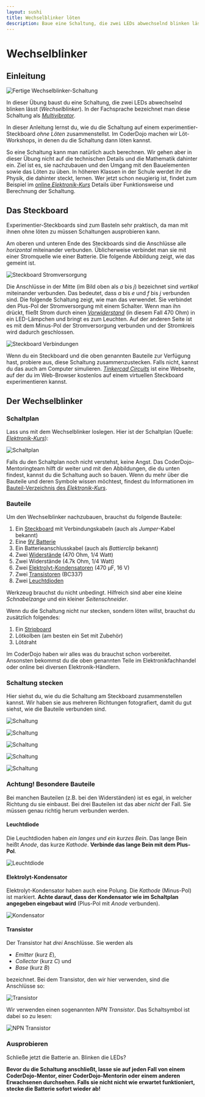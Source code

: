 ```yaml
---
layout: sushi
title: Wechselblinker löten
description: Baue eine Schaltung, die zwei LEDs abwechselnd blinken lässt
---
```


# Wechselblinker

## Einleitung

![Fertige Wechselblinker-Schaltung](wechselblinker/cd-wechselblinker.gif)

In dieser Übung baust du eine Schaltung, die zwei LEDs abwechselnd blinken lässt (*Wechselblinker*). In der Fachsprache bezeichnet man diese Schaltung als [*Multivibrator*](https://de.wikipedia.org/wiki/Multivibrator).

In dieser Anleitung lernst du, wie du die Schaltung auf einem experimentier-Steckboard *ohne Löten* zusammenstellst. Im CoderDojo machen wir Löt-Workshops, in denen du die Schaltung dann löten kannst.

So eine Schaltung kann man natürlich auch berechnen. Wir gehen aber in dieser Übung nicht auf die technischen Details und die Mathematik dahinter ein. Ziel ist es, sie nachzubauen und den Umgang mit den Bauelementen sowie das Löten zu üben. In höheren Klassen in der Schule werdet ihr die Physik, die dahinter steckt, lernen. Wer jetzt schon neugierig ist, findet zum Beispiel im [online *Elektronik-Kurs*](https://www.elektronik-kurs.de/index.html?schaltungen_wechselblinker.html) Details über Funktionsweise und Berechnung der Schaltung.

## Das Steckboard

Experimentier-Steckboards sind zum Basteln sehr praktisch, da man mit ihnen ohne löten zu müssen Schaltungen ausprobieren kann.

Am oberen und unteren Ende des Steckboards sind die Anschlüsse alle *horizontal* miteinander verbunden. Üblicherweise verbindet man sie mit einer Stromquelle wie einer Batterie. Die folgende Abbildung zeigt, wie das gemeint ist.

![Steckboard Stromversorgung](wechselblinker/steckboard-stromversorgung.png)

Die Anschlüsse in der Mitte (im Bild oben als *a* bis *j*) bezeichnet sind *vertikal* miteinander verbunden. Das bedeutet, dass *a* bis *e* und *f* bis *j* verbunden sind. Die folgende Schaltung zeigt, wie man das verwendet. Sie verbindet den Plus-Pol der Stromversorgung mit einem Schalter. Wenn man ihn drückt, fließt Strom durch einen [*Vorwiderstand*](https://www.elektronik-kompendium.de/sites/grd/1006011.htm) (in diesem Fall 470 Ohm) in ein LED-Lämpchen und bringt es zum Leuchten. Auf der anderen Seite ist es mit dem Minus-Pol der Stromversorgung verbunden und der Stromkreis wird dadurch geschlossen.

![Steckboard Verbindungen](wechselblinker/steckboard-verbindungen.png)

Wenn du ein Steckboard und die oben genannten Bauteile zur Verfügung hast, probiere aus, diese Schaltung zusammenzustecken. Falls nicht, kannst du das auch am Computer simulieren. [*Tinkercad Circuits*](https://www.tinkercad.com/circuits) ist eine Webseite, auf der du im Web-Browser kostenlos auf einem virtuellen Steckboard experimentieren kannst.

## Der Wechselblinker

### Schaltplan

Lass uns mit dem Wechselblinker loslegen. Hier ist der Schaltplan (Quelle: [*Elektronik-Kurs*](https://www.elektronik-kurs.de/index.html?schaltungen_wechselblinker.html)):

![Schaltplan](wechselblinker/schaltplan_wechselblinker.gif)

Falls du den Schaltplan noch nicht verstehst, keine Angst. Das CoderDojo-Mentoringteam hilft dir weiter und mit den Abbildungen, die du unten findest, kannst du die Schaltung auch so bauen. Wenn du mehr über die Bauteile und deren Symbole wissen möchtest, findest du Informationen im [Bauteil-Verzeichnis des *Elektronik-Kurs*](https://www.elektronik-kurs.de/index.html?bauteile_index.html).

### Bauteile

Um den Wechselblinker nachzubauen, brauchst du folgende Bauteile:

1. Ein [Steckboard](https://de.wikipedia.org/wiki/Steckplatine) mit Verbindungskabeln (auch als *Jumper*-Kabel bekannt)
1. Eine [9V Batterie](https://de.wikipedia.org/wiki/9-Volt-Block)
1. Ein Batterieanschlusskabel (auch als *Battierclip* bekannt)
1. Zwei [Widerstände](https://de.wikipedia.org/wiki/Widerstand_(Bauelement)) (470 Ohm, 1/4 Watt)
1. Zwei Widerstände (4.7k Ohm, 1/4 Watt)
1. Zwei [Elektrolyt-Kondensatoren](https://de.wikipedia.org/wiki/Elektrolytkondensator) (470 µF, 16 V)
1. Zwei [Transistoren](https://de.wikipedia.org/wiki/Transistor) (BC337)
1. Zwei [Leuchtdioden](https://de.wikipedia.org/wiki/Leuchtdiode)

Werkzeug brauchst du nicht unbedingt. Hilfreich sind aber eine kleine *Schnabelzange* und ein kleiner *Seitenschneider*.

Wenn du die Schaltung nicht nur stecken, sondern löten willst, brauchst du zusätzlich folgendes:

1. Ein [Stripboard](https://en.wikipedia.org/wiki/Stripboard)
1. Lötkolben (am besten ein Set mit Zubehör)
1. Lötdraht

Im CoderDojo haben wir alles was du brauchst schon vorbereitet. Ansonsten bekommst du die oben genannten Teile im Elektronikfachhandel oder online bei diversen Elektronik-Händlern.

### Schaltung stecken

Hier siehst du, wie du die Schaltung am Steckboard zusammenstellen kannst. Wir haben sie aus mehreren Richtungen fotografiert, damit du gut siehst, wie die Bauteile verbunden sind.

![Schaltung](wechselblinker/steckboard-oben.jpg)

![Schaltung](wechselblinker/steckboard-rechts-vorne.jpg)

![Schaltung](wechselblinker/steckboard-rechts-hinten.jpg)

![Schaltung](wechselblinker/steckboard-links-vorne.jpg)

![Schaltung](wechselblinker/steckboard-links-hinten.jpg)

### Achtung! Besondere Bauteile

Bei manchen Bauteilen (z.B. bei den Widerständen) ist es egal, in welcher Richtung du sie einbaust. Bei drei Bauteilen ist das aber *nicht* der Fall. Sie müssen genau richtig herum verbunden werden.

#### Leuchtdiode

Die Leuchtdioden haben *ein langes und ein kurzes Bein*. Das lange Bein heißt *Anode*, das kurze *Kathode*. **Verbinde das lange Bein mit dem Plus-Pol**.

![Leuchtdiode](wechselblinker/leuchtdiode.jpg)

#### Elektrolyt-Kondensator

Elektrolyt-Kondensator haben auch eine Polung. Die *Kathode* (Minus-Pol) ist markiert. **Achte darauf, dass der Kondensator wie im Schaltplan angegeben eingebaut wird** (Plus-Pol mit *Anode* verbunden).

![Kondensator](wechselblinker/kondensator.jpg)

#### Transistor

Der Transistor hat *drei* Anschlüsse. Sie werden als

* *Emitter* (kurz *E*),
* *Collector* (kurz *C*) und
* *Base* (kurz *B*)

bezeichnet. Bei dem Transistor, den wir hier verwenden, sind die Anschlüsse so:

![Transistor](wechselblinker/transistor-BC337.png)

Wir verwenden einen sogenannten *NPN Transistor*. Das Schaltsymbol ist dabei so zu lesen:

![NPN Transistor](wechselblinker/npn-transistor.png)

### Ausprobieren

Schließe jetzt die Batterie an. Blinken die LEDs?

**Bevor du die Schaltung anschließt, lasse sie auf jeden Fall von einem CoderDojo-Mentor, einer CoderDojo-Mentorin oder einem anderen Erwachsenen durchsehen. Falls sie nicht nicht wie erwartet funktioniert, stecke die Batterie sofort wieder ab!**
